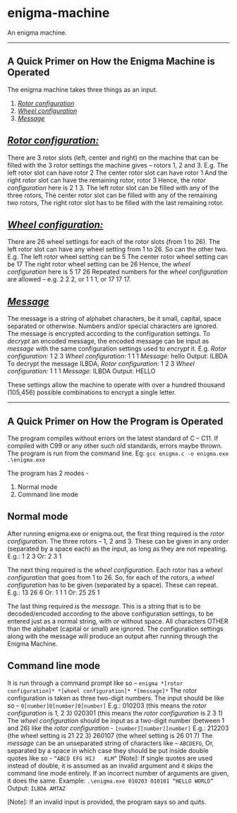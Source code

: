 # enigma-machine
An enigma machine.

--------------------------------------------------------------------------------------

## A Quick Primer on How the Enigma Machine is Operated
The enigma machine takes three things as an input.
1. <ins>*Rotor configuration*</ins>
2. <ins>*Wheel configuration*</ins>
3. <ins>*Message*</ins>

## <ins>*Rotor configuration:*</ins>
There are 3 rotor slots (left, center and right) on the machine that can be filled with the 3 rotor settings the machine gives – rotors 1, 2 and 3.
E.g. The left rotor slot can have rotor 2 
     The center rotor slot can have rotor 1 
     And the right rotor slot can have the remaining rotor, rotor 3 
     Hence, the *rotor configuration* here is 2 1 3. 
The left rotor slot can be filled with any of the three rotors, 
The center rotor slot can be filled with any of the remaining two rotors, 
The right rotor slot has to be filled with the last remaining rotor. 

## <ins>*Wheel configuration:*</ins>
There are 26 wheel settings for each of the rotor slots (from 1 to 26).
The left rotor slot can have any wheel setting from 1 to 26. So can the other two.
E.g. The left rotor wheel setting can be 5
     The center rotor wheel setting can be 17
     The right rotor wheel setting can be 26
Hence, the *wheel configuration* here is 5 17 26
Repeated numbers for the *wheel configuration* are allowed – e.g. 2 2 2, or 1 1 1, or 17 17 17.

## <ins>*Message*</ins>
The message is a string of alphabet characters, be it small, capital, space separated or otherwise. Numbers and/or special characters are ignored.
The message is encrypted according to the configuration settings.
To *decrypt* an encoded message, the encoded message can be input as *message* with the same configuration settings used to *encrypt* it.
E.g. *Rotor configuration:* 1 2 3
     *Wheel configuration:* 1 1 1
     *Message:* hello
     Output: ILBDA
To decrypt the message ILBDA,
     *Rotor configuration:* 1 2 3
     *Wheel configuration:* 1 1 1
     *Message:* ILBDA
     Output: HELLO

These settings allow the machine to operate with over a hundred thousand (105,456) possible combinations to encrypt a single letter.

--------------------------------------------------------------------------------------

## A Quick Primer on How the Program is Operated
The program compiles without errors on the latest standard of C – C11. If compiled with C99 or any other such old standards, errors maybe thrown.
The program is run from the command line.
Eg: `gcc enigma.c -o enigma.exe`
    `.\enigma.exe`

The program has 2 modes -
1. Normal mode
2. Command line mode

## Normal mode
After running enigma.exe or enigma.out, the first thing required is the *rotor configuration*.
The three rotors – 1, 2 and 3. These can be given in any order (separated by a space each) as the input, as long as they are not repeating.
E.g.: 1 2 3
  Or: 2 3 1

The next thing required is the *wheel configuration*.
Each rotor has a *wheel configuration* that goes from 1 to 26. So, for each of the rotors, a *wheel configuration* has to be given (separated by a space). These can repeat.
E.g.: 13 26 6
  Or: 1 1 1
  Or: 25 25 1

The last thing required is the *message*.
This is a string that is to be decoded/encoded according to the above configuration settings, to be entered just as a normal string, with or without space. All characters OTHER than the alphabet (capital or small) are ignored.
The configuration settings along with the message will produce an output after running through the Enigma Machine.

## Command line mode
It is run through a command prompt like so – `enigma *[rotor configuration]* *[wheel configuration]* *[message]*`
The rotor configuration is taken as three two-digit numbers. The input should be like so – `0[number]0[number]0[number]`
E.g.: 010203 (this means the *rotor configuration* is 1, 2 3)
      020301 (this means the *rotor configuration* is 2 3 1)
The *wheel configuration* should be input as a two-digit number (between 1 and 26) like the *rotor configuration* - `[number][number][number]`
E.g.: 212203 (the wheel setting is 21 22 3)
      260107 (the wheel setting is 26 01 7)
The *message* can be an unseparated string of characters like – `ABCDEFG`,
Or, separated by a space in which case they should be put inside double quotes like so - `“ABCD EFG HIJ   KLM”`
[Note]: If single quotes are used instead of double, it is assumed as an invalid argument and it skips the command line mode entirely. If an incorrect number of arguments are given, it does the same.
Example: `.\enigma.exe 010203 010101 “HELLO WORLD”`
Output: `ILBDA AMTAZ`

[Note]: If an invalid input is provided, the program says so and quits.
